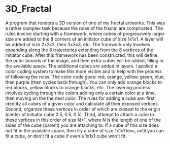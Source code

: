 # 3D_Fractal
A program that renders a 3D version of one of my fractal artworks.
This was a rather complex task because the rules of the fractal are complicated.
The rules involve starting with a framework, where cubes of progressively larger size are added to the 8 corners of an initiator cube of size 1x1x1.
A layer will be added of size 2x2x2, then 3x3x3, etc. The framwork only involves expanding along the 8 trajectories extending from the 8 vertices of the initiator cube.
After this framework has been constructed, this will define the outer bounds of the image, and then extra cubes will be added, filling in the available space.
The additional cubes are added in layers. I applied a color coding system to make this more visible and to help with the process of following the rules.
The color code goes: red, orange, yellow, green, blue, then purple (then cycles back through).
You can only add orange blocks to red blocks, yellow blocks to orange blocks, etc.
The layering process involves cycling through the colors adding only a certain color at a time, then moving on the the next color. 
The rules for adding a cube are: first, identify all cubes of a given color and calculate all their exposed vertices.
Second, organize these vertices in order of which are closest to the origin (center of initiator cube 0.5, 0.5, 0.5).
Third, attempt to attach a cube to these vertices in this order of size N+1, where N is the length of one of the sides of the cube (parent) you are attaching to.
If a cube of this size does not fit in the available space, then try a cube of size 1x1x1 less, until you can fit a cube, or don't fit a cube if even a 1x1x1 cube won't fit.
